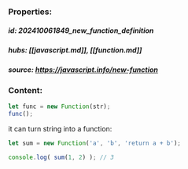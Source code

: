 ### Properties:


##### id: 202410061849_new_function_definition
##### hubs: [[javascript.md]], [[function.md]]
##### source:  https://javascript.info/new-function


### Content:

```javascript
let func = new Function(str);
func();
```
it can turn string into a function:

```javascript
let sum = new Function('a', 'b', 'return a + b');

console.log( sum(1, 2) ); // 3
```
